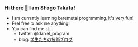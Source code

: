 ### Hi there 👋 I am Shogo Takata!

- I am currently learning baremetal programming. It's very fun!
- Feel free to ask me anything!
- You can find me at...
  - twitter: @daniel_program
  - blog: [学生たちの技術ブログ](https://students-tech.blog)


<!--
**pineapplehunter/pineapplehunter** is a ✨ _special_ ✨ repository because its `README.md` (this file) appears on your GitHub profile.

Here are some ideas to get you started:

- 🔭 I’m currently working on ...
- 🌱 I’m currently learning ...
- 👯 I’m looking to collaborate on ...
- 🤔 I’m looking for help with ...
- 💬 Ask me about ...
- 📫 How to reach me: ...
- 😄 Pronouns: ...
- ⚡ Fun fact: ...
-->

